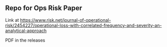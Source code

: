## Repo for Ops Risk Paper

Link at https://www.risk.net/journal-of-operational-risk/2454227/operational-loss-with-correlated-frequency-and-severity-an-analytical-approach

PDF in the releases